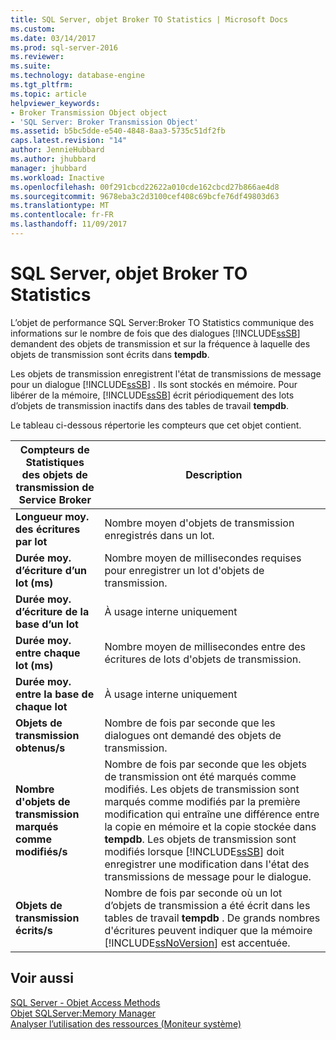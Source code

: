 ```yaml
---
title: SQL Server, objet Broker TO Statistics | Microsoft Docs
ms.custom: 
ms.date: 03/14/2017
ms.prod: sql-server-2016
ms.reviewer: 
ms.suite: 
ms.technology: database-engine
ms.tgt_pltfrm: 
ms.topic: article
helpviewer_keywords:
- Broker Transmission Object object
- 'SQL Server: Broker Transmission Object'
ms.assetid: b5bc5dde-e540-4848-8aa3-5735c51df2fb
caps.latest.revision: "14"
author: JennieHubbard
ms.author: jhubbard
manager: jhubbard
ms.workload: Inactive
ms.openlocfilehash: 00f291cbcd22622a010cde162cbcd27b866ae4d8
ms.sourcegitcommit: 9678eba3c2d3100cef408c69bcfe76df49803d63
ms.translationtype: MT
ms.contentlocale: fr-FR
ms.lasthandoff: 11/09/2017
---
```

# <a name="sql-server-broker-to-statistics-object"></a>SQL Server, objet Broker TO Statistics
  L’objet de performance SQL Server:Broker TO Statistics communique des informations sur le nombre de fois que des dialogues [!INCLUDE[ssSB](../../includes/sssb-md.md)] demandent des objets de transmission et sur la fréquence à laquelle des objets de transmission sont écrits dans **tempdb**.  
  
 Les objets de transmission enregistrent l'état de transmissions de message pour un dialogue [!INCLUDE[ssSB](../../includes/sssb-md.md)] . Ils sont stockés en mémoire. Pour libérer de la mémoire, [!INCLUDE[ssSB](../../includes/sssb-md.md)] écrit périodiquement des lots d’objets de transmission inactifs dans des tables de travail **tempdb**.  
  
 Le tableau ci-dessous répertorie les compteurs que cet objet contient.  
  
|Compteurs de Statistiques des objets de transmission de Service Broker| Description|  
|----------------------------------------------|-----------------|  
|**Longueur moy. des écritures par lot**|Nombre moyen d'objets de transmission enregistrés dans un lot.|  
|**Durée moy. d’écriture d’un lot (ms)**|Nombre moyen de millisecondes requises pour enregistrer un lot d'objets de transmission.|  
|**Durée moy. d’écriture de la base d’un lot**|À usage interne uniquement|
|**Durée moy. entre chaque lot (ms)**|Nombre moyen de millisecondes entre des écritures de lots d'objets de transmission.|  
|**Durée moy. entre la base de chaque lot**|À usage interne uniquement| 
|**Objets de transmission obtenus/s**|Nombre de fois par seconde que les dialogues ont demandé des objets de transmission.|  
|**Nombre d'objets de transmission marqués comme modifiés/s**|Nombre de fois par seconde que les objets de transmission ont été marqués comme modifiés. Les objets de transmission sont marqués comme modifiés par la première modification qui entraîne une différence entre la copie en mémoire et la copie stockée dans **tempdb**. Les objets de transmission sont modifiés lorsque [!INCLUDE[ssSB](../../includes/sssb-md.md)] doit enregistrer une modification dans l'état des transmissions de message pour le dialogue.|  
|**Objets de transmission écrits/s**|Nombre de fois par seconde où un lot d’objets de transmission a été écrit dans les tables de travail **tempdb** . De grands nombres d'écritures peuvent indiquer que la mémoire [!INCLUDE[ssNoVersion](../../includes/ssnoversion-md.md)] est accentuée.|  
  
## <a name="see-also"></a>Voir aussi  
 [SQL Server - Objet Access Methods](../../relational-databases/performance-monitor/sql-server-access-methods-object.md)   
 [Objet SQLServer:Memory Manager](../../relational-databases/performance-monitor/sql-server-memory-manager-object.md)   
 [Analyser l’utilisation des ressources &#40;Moniteur système&#41;](../../relational-databases/performance-monitor/monitor-resource-usage-system-monitor.md)  
  
  
